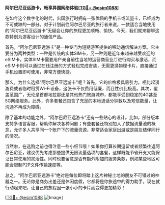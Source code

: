 **阿尔巴尼亚远游卡，畅享异国网络体验[[TG💪+ @esim1088](https://t.me/s/esim1088)]**

在如今这个数字化的时代，出国旅行时拥有一张优质的手机卡或流量卡，已经成为不可或缺的一部分。对于计划前往阿尔巴尼亚的旅行者来说，一款适合当地使用的“阿尔巴尼亚远游卡”无疑会让你的旅程更加顺畅、愉快。今天，我们就来聊聊这款特别为游客设计的通信产品。

首先，“阿尔巴尼亚远游卡”是一种专门为短期游客提供的移动通信解决方案。它主要分为两种类型：一种是传统的实体SIM卡，另一种则是近年来越来越受欢迎的eSIM卡。实体SIM卡需要用户亲自前往当地的运营商营业厅进行购买与激活，而eSIM卡则可以通过在线注册的方式轻松完成安装，无需更换物理卡片，直接通过手机设置即可使用，非常方便快捷。

那么，为什么选择“阿尔巴尼亚远游卡”呢？首先，它的价格极具吸引力。相比起漫游费或者临时租赁Wi-Fi设备，这张卡不仅费用低廉，而且性价比极高。其次，覆盖范围广，无论是首都地拉那还是其他热门旅游城市，都能享受到稳定的4G甚至5G网络服务。此外，许多套餐还包含了充足的本地通话分钟数以及短信数量，让沟通不再成为障碍。

除了基本的功能之外，“阿尔巴尼亚远游卡”还有一些贴心的设计。比如，部分版本支持多语言客服，帮助你解决各种问题；有些套餐还特别加入了数据流量池的概念，允许多人共享同一个账户下的流量资源，非常适合家庭出游或是朋友结伴同行的情况。

当然啦，在选购之前也得注意一些小细节哦！如果你打算长期逗留或者频繁往返阿尔巴尼亚，建议优先考虑那些提供无限流量选项的套餐，这样既能节省开支又能保证日常使用的灵活性。同时也要留意是否有额外附加的服务条款，例如某些地区可能会限制P2P文件传输速度等。

总之，“阿尔巴尼亚远游卡”绝对是每位即将踏上这片神秘土地的朋友不可错过的神器之一。无论你是商务出差还是休闲度假，它都将是你旅途中的得力助手。现在就行动起来吧，让自己的旅程因一张小小的卡片而变得更加精彩！

[[TG💪+ @esim1088](https://t.me/s/esim1088) ![Image](https://i.postimg.cc/4NQfJmqS/Snipaste-2025-05-13-00-14-12.png)]